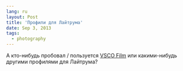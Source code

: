 ```yaml
---
lang: ru
layout: Post
title: 'Профили для Лайтрума'
date: Sep 3, 2013
tags:
  - photography
---
```


А кто-нибудь пробовал / пользуется [VSCO Film](http://vsco.co/film) или какими-нибудь другими профилями для Лайтрума?
